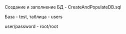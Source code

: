 # 
Создание и заполнение БД - CreateAndPopulateDB.sql

База - test, таблица - users

user/password - root/root
